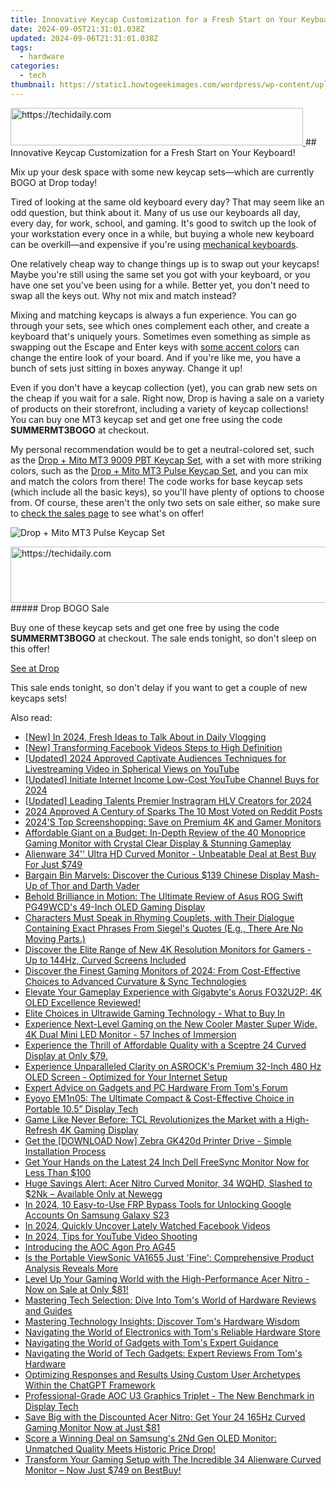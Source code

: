 ```yaml
---
title: Innovative Keycap Customization for a Fresh Start on Your Keyboard!
date: 2024-09-05T21:31:01.038Z
updated: 2024-09-06T21:31:01.038Z
tags:
  - hardware
categories:
  - tech
thumbnail: https://static1.howtogeekimages.com/wordpress/wp-content/uploads/2024/06/drop-mito-mt3-cyber-custom-keycap-set.png
---
```


<!-- affiliate ads begin -->
<a href="https://bluettius.sjv.io/c/5597632/2139114/17108" target="_top" id="2139114">
  <img src="//a.impactradius-go.com/display-ad/17108-2139114" border="0" alt="https://techidaily.com" width="468" height="60"/>
</a>
<img height="0" width="0" src="https://bluettius.sjv.io/i/5597632/2139114/17108" style="position:absolute;visibility:hidden;" border="0" />
<!-- affiliate ads end -->
## Innovative Keycap Customization for a Fresh Start on Your Keyboard!

Mix up your desk space with some new keycap sets—which are currently BOGO at Drop today!

 Tired of looking at the same old keyboard every day? That may seem like an odd question, but think about it. Many of us use our keyboards all day, every day, for work, school, and gaming. It's good to switch up the look of your workstation every once in a while, but buying a whole new keyboard can be overkill—and expensive if you're using [mechanical keyboards](https://instagram-clips.techidaily.com/social-sensation-best-insta-stories-effects/).

 One relatively cheap way to change things up is to swap out your keycaps! Maybe you're still using the same set you got with your keyboard, or you have one set you've been using for a while. Better yet, you don't need to swap all the keys out. Why not mix and match instead?

 Mixing and matching keycaps is always a fun experience. You can go through your sets, see which ones complement each other, and create a keyboard that's uniquely yours. Sometimes even something as simple as swapping out the Escape and Enter keys with [some accent colors](https://cannonkeys.com/collections/cannonkeys-keycaps/products/nicepbt-accent-kits) can change the entire look of your board. And if you're like me, you have a bunch of sets just sitting in boxes anyway. Change it up!

 Even if you don't have a keycap collection (yet), you can grab new sets on the cheap if you wait for a sale. Right now, Drop is having a sale on a variety of products on their storefront, including a variety of keycap collections! You can buy one MT3 keycap set and get one free using the code **SUMMERMT3BOGO** at checkout.

 My personal recommendation would be to get a neutral-colored set, such as the [Drop + Mito MT3 9009 PBT Keycap Set](https://drop.com/buy/mt3-9009-pbt-keycap-set?defaultSelectionIds=968777), with a set with more striking colors, such as the [Drop + Mito MT3 Pulse Keycap Set](https://drop.com/buy/drop-mito-mt3-pulse-keycap-set?defaultSelectionIds=973454), and you can mix and match the colors from there! The code works for base keycap sets (which include all the basic keys), so you'll have plenty of options to choose from. Of course, these aren't the only two sets on sale either, so make sure to [check the sales page](https://drop.com/all-communities/drops/MT3BOGO) to see what's on offer!

![Drop + Mito MT3 Pulse Keycap Set](https://static1.howtogeekimages.com/wordpress/wp-content/uploads/2024/06/drop-mito-mt3-pulse-keycap-set.png) 

<!-- affiliate ads begin -->
<a href="https://ephamedtechinc.pxf.io/c/5597632/2137221/26400" target="_top" id="2137221">
  <img src="//a.impactradius-go.com/display-ad/26400-2137221" border="0" alt="https://techidaily.com" width="728" height="90"/>
</a>
<img height="0" width="0" src="https://ephamedtechinc.pxf.io/i/5597632/2137221/26400" style="position:absolute;visibility:hidden;" border="0" />
<!-- affiliate ads end -->
#####  Drop BOGO Sale

Buy one of these keycap sets and get one free by using the code **SUMMERMT3BOGO** at checkout. The sale ends tonight, so don't sleep on this offer!

[See at Drop](https://drop.com/all-communities/drops/MT3BOGO) 

 This sale ends tonight, so don't delay if you want to get a couple of new keycaps sets!

<ins class="adsbygoogle"
     style="display:block"
     data-ad-format="autorelaxed"
     data-ad-client="ca-pub-7571918770474297"
     data-ad-slot="1223367746"></ins>



<ins class="adsbygoogle"
     style="display:block"
     data-ad-client="ca-pub-7571918770474297"
     data-ad-slot="8358498916"
     data-ad-format="auto"
     data-full-width-responsive="true"></ins>

<span class="atpl-alsoreadstyle">Also read:</span>
<div><ul>
<li><a href="https://eaxpv-info.techidaily.com/new-in-2024-fresh-ideas-to-talk-about-in-daily-vlogging/"><u>[New] In 2024, Fresh Ideas to Talk About in Daily Vlogging</u></a></li>
<li><a href="https://facebook-video-recording.techidaily.com/new-transforming-facebook-videos-steps-to-high-definition/"><u>[New] Transforming Facebook Videos  Steps to High Definition</u></a></li>
<li><a href="https://youtube-docs.techidaily.com/ed-2024-approved-captivate-audiences-techniques-for-livestreaming-video-in-spherical-views-on-youtube/"><u>[Updated] 2024 Approved  Captivate Audiences  Techniques for Livestreaming Video in Spherical Views on YouTube</u></a></li>
<li><a href="https://youtube-blog.techidaily.com/ed-initiate-internet-income-low-cost-youtube-channel-buys-for-2024/"><u>[Updated] Initiate Internet Income  Low-Cost YouTube Channel Buys for 2024</u></a></li>
<li><a href="https://instagram-video-files.techidaily.com/updated-leading-talents-premier-instragram-hlv-creators-for-2024/"><u>[Updated] Leading Talents  Premier Instragram HLV Creators for 2024</u></a></li>
<li><a href="https://extra-resources.techidaily.com/2024-approved-a-century-of-sparks-the-10-most-voted-on-reddit-posts/"><u>2024 Approved  A Century of Sparks  The 10 Most Voted on Reddit Posts</u></a></li>
<li><a href="https://hardware-tips.techidaily.com/2024s-top-screenshopping-save-on-premium-4k-and-gamer-monitors/"><u>2024'S Top Screenshopping: Save on Premium 4K and Gamer Monitors</u></a></li>
<li><a href="https://hardware-tips.techidaily.com/affordable-giant-on-a-budget-in-depth-review-of-the-40-monoprice-gaming-monitor-with-crystal-clear-display-and-stunning-gameplay/"><u>Affordable Giant on a Budget: In-Depth Review of the 40 Monoprice Gaming Monitor with Crystal Clear Display & Stunning Gameplay</u></a></li>
<li><a href="https://hardware-tips.techidaily.com/alienware-34-ultra-hd-curved-monitor-unbeatable-deal-at-best-buy-for-just-749/"><u>Alienware 34'' Ultra HD Curved Monitor - Unbeatable Deal at Best Buy For Just $749</u></a></li>
<li><a href="https://hardware-tips.techidaily.com/bargain-bin-marvels-discover-the-curious-139-chinese-display-mash-up-of-thor-and-darth-vader/"><u>Bargain Bin Marvels: Discover the Curious $139 Chinese Display Mash-Up of Thor and Darth Vader</u></a></li>
<li><a href="https://hardware-tips.techidaily.com/behold-brilliance-in-motion-the-ultimate-review-of-asus-rog-swift-pg49wcds-49-inch-oled-gaming-display/"><u>Behold Brilliance in Motion: The Ultimate Review of Asus ROG Swift PG49WCD's 49-Inch OLED Gaming Display</u></a></li>
<li><a href="https://hardware-help.techidaily.com/1722968666200-characters-must-speak-in-rhyming-couplets-with-their-dialogue-containing-exact-phrases-from-siegels-quotes-eg-there-are-no-moving-parts/"><u>Characters Must Speak in Rhyming Couplets, with Their Dialogue Containing Exact Phrases From Siegel's Quotes (E.g., There Are No Moving Parts.)</u></a></li>
<li><a href="https://hardware-tips.techidaily.com/discover-the-elite-range-of-new-4k-resolution-monitors-for-gamers-up-to-144hz-curved-screens-included/"><u>Discover the Elite Range of New 4K Resolution Monitors for Gamers - Up to 144Hz, Curved Screens Included</u></a></li>
<li><a href="https://hardware-tips.techidaily.com/discover-the-finest-gaming-monitors-of-2024-from-cost-effective-choices-to-advanced-curvature-and-sync-technologies/"><u>Discover the Finest Gaming Monitors of 2024: From Cost-Effective Choices to Advanced Curvature & Sync Technologies</u></a></li>
<li><a href="https://hardware-tips.techidaily.com/elevate-your-gameplay-experience-with-gigabytes-aorus-fo32u2p-4k-oled-excellence-reviewed/"><u>Elevate Your Gameplay Experience with Gigabyte's Aorus FO32U2P: 4K OLED Excellence Reviewed!</u></a></li>
<li><a href="https://hardware-tips.techidaily.com/elite-choices-in-ultrawide-gaming-technology-what-to-buy-in/"><u>Elite Choices in Ultrawide Gaming Technology - What to Buy In</u></a></li>
<li><a href="https://hardware-tips.techidaily.com/experience-next-level-gaming-on-the-new-cooler-master-super-wide-4k-dual-mini-led-monitor-57-inches-of-immersion/"><u>Experience Next-Level Gaming on the New Cooler Master Super Wide, 4K Dual Mini LED Monitor - 57 Inches of Immersion</u></a></li>
<li><a href="https://hardware-tips.techidaily.com/1723862829558-experience-the-thrill-of-affordable-quality-with-a-sceptre-24-curved-display-at-only-79/"><u>Experience the Thrill of Affordable Quality with a Sceptre 24 Curved Display at Only $79.</u></a></li>
<li><a href="https://hardware-tips.techidaily.com/experience-unparalleled-clarity-on-asrocks-premium-32-inch-480-hz-oled-screen-optimized-for-your-internet-setup/"><u>Experience Unparalleled Clarity on ASROCK's Premium 32-Inch 480 Hz OLED Screen - Optimized for Your Internet Setup</u></a></li>
<li><a href="https://hardware-tips.techidaily.com/expert-advice-on-gadgets-and-pc-hardware-from-toms-forum/"><u>Expert Advice on Gadgets and PC Hardware From Tom's Forum</u></a></li>
<li><a href="https://hardware-tips.techidaily.com/eyoyo-em1n05-the-ultimate-compact-and-cost-effective-choice-in-portable-105-display-tech/"><u>Eyoyo EM1n05: The Ultimate Compact & Cost-Effective Choice in Portable 10.5” Display Tech</u></a></li>
<li><a href="https://hardware-tips.techidaily.com/game-like-never-before-tcl-revolutionizes-the-market-with-a-high-refresh-4k-gaming-display/"><u>Game Like Never Before: TCL Revolutionizes the Market with a High-Refresh 4K Gaming Display</u></a></li>
<li><a href="https://hardware-help.techidaily.com/get-the-download-now-zebra-gk420d-printer-drive-simple-installation-process/"><u>Get the [DOWNLOAD Now] Zebra GK420d Printer Drive - Simple Installation Process</u></a></li>
<li><a href="https://hardware-tips.techidaily.com/get-your-hands-on-the-latest-24-inch-dell-freesync-monitor-now-for-less-than-100/"><u>Get Your Hands on the Latest 24 Inch Dell FreeSync Monitor Now for Less Than $100</u></a></li>
<li><a href="https://hardware-tips.techidaily.com/1723862831112-huge-savings-alert-acer-nitro-curved-monitor-34-wqhd-slashed-to-2nk-available-only-at-newegg/"><u>Huge Savings Alert: Acer Nitro Curved Monitor, 34 WQHD, Slashed to $2Nk – Available Only at Newegg</u></a></li>
<li><a href="https://android-unlock.techidaily.com/in-2024-10-easy-to-use-frp-bypass-tools-for-unlocking-google-accounts-on-samsung-galaxy-s23-by-drfone-android/"><u>In 2024, 10 Easy-to-Use FRP Bypass Tools for Unlocking Google Accounts On Samsung Galaxy S23</u></a></li>
<li><a href="https://facebook-clips.techidaily.com/in-2024-quickly-uncover-lately-watched-facebook-videos/"><u>In 2024, Quickly Uncover Lately Watched Facebook Videos</u></a></li>
<li><a href="https://facebook-record-videos.techidaily.com/in-2024-tips-for-youtube-video-shooting/"><u>In 2024, Tips for YouTube Video Shooting</u></a></li>
<li><a href="https://hardware-tips.techidaily.com/introducing-the-aoc-agon-pro-ag45/"><u>Introducing the AOC Agon Pro AG45</u></a></li>
<li><a href="https://hardware-tips.techidaily.com/is-the-portable-viewsonic-va1655-just-fine-comprehensive-product-analysis-reveals-more/"><u>Is the Portable ViewSonic VA1655 Just 'Fine': Comprehensive Product Analysis Reveals More</u></a></li>
<li><a href="https://hardware-tips.techidaily.com/1723862837497-level-up-your-gaming-world-with-the-high-performance-acer-nitro-now-on-sale-at-only-81/"><u>Level Up Your Gaming World with the High-Performance Acer Nitro - Now on Sale at Only $81!</u></a></li>
<li><a href="https://hardware-tips.techidaily.com/mastering-tech-selection-dive-into-toms-world-of-hardware-reviews-and-guides/"><u>Mastering Tech Selection: Dive Into Tom's World of Hardware Reviews and Guides</u></a></li>
<li><a href="https://hardware-tips.techidaily.com/mastering-technology-insights-discover-toms-hardware-wisdom/"><u>Mastering Technology Insights: Discover Tom's Hardware Wisdom</u></a></li>
<li><a href="https://hardware-tips.techidaily.com/navigating-the-world-of-electronics-with-toms-reliable-hardware-store/"><u>Navigating the World of Electronics with Tom's Reliable Hardware Store</u></a></li>
<li><a href="https://hardware-tips.techidaily.com/navigating-the-world-of-gadgets-with-toms-expert-guidance/"><u>Navigating the World of Gadgets with Tom's Expert Guidance</u></a></li>
<li><a href="https://hardware-tips.techidaily.com/navigating-the-world-of-tech-gadgets-expert-reviews-from-toms-hardware/"><u>Navigating the World of Tech Gadgets: Expert Reviews From Tom's Hardware</u></a></li>
<li><a href="https://tech-haven.techidaily.com/optimizing-responses-and-results-using-custom-user-archetypes-within-the-chatgpt-framework/"><u>Optimizing Responses and Results Using Custom User Archetypes Within the ChatGPT Framework</u></a></li>
<li><a href="https://hardware-tips.techidaily.com/professional-grade-aoc-u3-graphics-triplet-the-new-benchmark-in-display-tech/"><u>Professional-Grade AOC U3 Graphics Triplet - The New Benchmark in Display Tech</u></a></li>
<li><a href="https://hardware-tips.techidaily.com/save-big-with-the-discounted-acer-nitro-get-your-24-165hz-curved-gaming-monitor-now-at-just-81/"><u>Save Big with the Discounted Acer Nitro: Get Your 24 165Hz Curved Gaming Monitor Now at Just $81</u></a></li>
<li><a href="https://hardware-tips.techidaily.com/score-a-winning-deal-on-samsungs-2nd-gen-oled-monitor-unmatched-quality-meets-historic-price-drop/"><u>Score a Winning Deal on Samsung's 2Nd Gen OLED Monitor: Unmatched Quality Meets Historic Price Drop!</u></a></li>
<li><a href="https://hardware-tips.techidaily.com/1723862833576-transform-your-gaming-setup-with-the-incredible-34-alienware-curved-monitor-now-just-749-on-bestbuy/"><u>Transform Your Gaming Setup with The Incredible 34 Alienware Curved Monitor – Now Just $749 on BestBuy!</u></a></li>
</ul></div>
